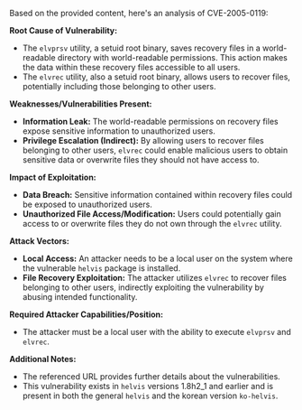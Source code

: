 Based on the provided content, here's an analysis of CVE-2005-0119:

**Root Cause of Vulnerability:**

*   The `elvprsv` utility, a setuid root binary, saves recovery files in a world-readable directory with world-readable permissions. This action makes the data within these recovery files accessible to all users.
*   The `elvrec` utility, also a setuid root binary, allows users to recover files, potentially including those belonging to other users.

**Weaknesses/Vulnerabilities Present:**

*   **Information Leak:** The world-readable permissions on recovery files expose sensitive information to unauthorized users.
*   **Privilege Escalation (Indirect):** By allowing users to recover files belonging to other users, `elvrec` could enable malicious users to obtain sensitive data or overwrite files they should not have access to.

**Impact of Exploitation:**

*   **Data Breach:** Sensitive information contained within recovery files could be exposed to unauthorized users.
*   **Unauthorized File Access/Modification:** Users could potentially gain access to or overwrite files they do not own through the `elvrec` utility.

**Attack Vectors:**

*   **Local Access:** An attacker needs to be a local user on the system where the vulnerable `helvis` package is installed.
*   **File Recovery Exploitation:** The attacker utilizes `elvrec` to recover files belonging to other users, indirectly exploiting the vulnerability by abusing intended functionality.

**Required Attacker Capabilities/Position:**

*   The attacker must be a local user with the ability to execute `elvprsv` and `elvrec`.

**Additional Notes:**
* The referenced URL provides further details about the vulnerabilities.
* This vulnerability exists in `helvis` versions 1.8h2_1 and earlier and is present in both the general `helvis` and the korean version `ko-helvis`.